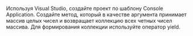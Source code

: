 Используя Visual Studio, создайте проект по шаблону Console Application.
Создайте метод, который в качестве аргумента принимает массив целых чисел и возвращает коллекцию
всех четных чисел массива. Для формирования коллекции используйте оператор yield.